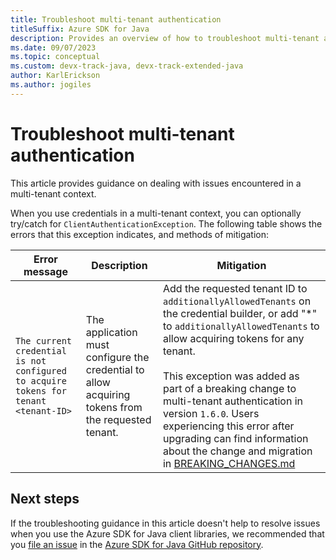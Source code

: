 ```yaml
---
title: Troubleshoot multi-tenant authentication
titleSuffix: Azure SDK for Java
description: Provides an overview of how to troubleshoot multi-tenant authentication issues.
ms.date: 09/07/2023
ms.topic: conceptual
ms.custom: devx-track-java, devx-track-extended-java
author: KarlErickson
ms.author: jogiles
---
```


# Troubleshoot multi-tenant authentication

This article provides guidance on dealing with issues encountered in a multi-tenant context.

When you use credentials in a multi-tenant context, you can optionally try/catch for `ClientAuthenticationException`. The following table shows the errors that this exception indicates, and methods of mitigation:

| Error message                                                                       | Description                                                                                        | Mitigation                                                                                                                                                                                                                                                                                                                                                                                                                                                                                                                       |
|-------------------------------------------------------------------------------------|----------------------------------------------------------------------------------------------------|----------------------------------------------------------------------------------------------------------------------------------------------------------------------------------------------------------------------------------------------------------------------------------------------------------------------------------------------------------------------------------------------------------------------------------------------------------------------------------------------------------------------------------|
| `The current credential is not configured to acquire tokens for tenant <tenant-ID>` | The application must configure the credential to allow acquiring tokens from the requested tenant. | Add the requested tenant ID to `additionallyAllowedTenants` on the credential builder, or add \"*\" to `additionallyAllowedTenants` to allow acquiring tokens for any tenant. <br><br>This exception was added as part of a breaking change to multi-tenant authentication in version `1.6.0`. Users experiencing this error after upgrading can find information about the change and migration in [BREAKING_CHANGES.md](https://github.com/Azure/azure-sdk-for-java/blob/main/sdk/identity/azure-identity/BREAKING_CHANGES.md) |

## Next steps

If the troubleshooting guidance in this article doesn't help to resolve issues when you use the Azure SDK for Java client libraries, we recommended that you [file an issue](https://github.com/Azure/azure-sdk-for-java/issues/new/choose) in the [Azure SDK for Java GitHub repository](https://github.com/Azure/azure-sdk-for-java).
